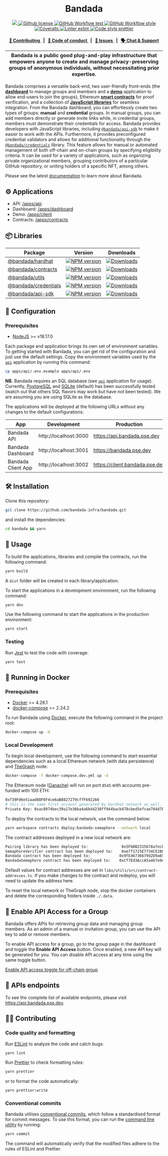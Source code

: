 <p align="center">
    <h1 align="center">
      Bandada
    </h1>
</p>

<p align="center">
    <a href="https://github.com/bandada-infra" target="_blank">
        <img src="https://img.shields.io/badge/project-Bandada-blue.svg?style=flat-square">
    </a>
    <a href="https://github.com/bandada-infra/bandada/blob/main/LICENSE">
        <img alt="Github license" src="https://img.shields.io/github/license/bandada-infra/bandada.svg?style=flat-square">
    </a>
    <a href="https://github.com/bandada-infra/bandada/actions?query=workflow%3Atest">
        <img alt="GitHub Workflow test" src="https://img.shields.io/github/actions/workflow/status/bandada-infra/bandada/test.yml?branch=main&label=test&style=flat-square&logo=github">
    </a>
    <a href="https://github.com/bandada-infra/bandada/actions?query=workflow%3Astyle">
        <img alt="GitHub Workflow style" src="https://img.shields.io/github/actions/workflow/status/bandada-infra/bandada/style.yml?branch=main&label=style&style=flat-square&logo=github">
    </a>
    <a href="https://coveralls.io/github/bandada-infra/bandada">
        <img alt="Coveralls" src="https://img.shields.io/coveralls/github/bandada-infra/bandada?label=coverage (ts)&style=flat-square&logo=coveralls">
    </a>
    <a href="https://eslint.org/">
        <img alt="Linter eslint" src="https://img.shields.io/badge/linter-eslint-8080f2?style=flat-square&logo=eslint">
    </a>
    <a href="https://prettier.io/">
        <img alt="Code style prettier" src="https://img.shields.io/badge/code%20style-prettier-f8bc45?style=flat-square&logo=prettier">
    </a>

</p>

<div align="center">
    <h4>
        <a href="/CONTRIBUTING.md">
            👥 Contributing
        </a>
        <span>&nbsp;&nbsp;|&nbsp;&nbsp;</span>
        <a href="/CODE_OF_CONDUCT.md">
            🤝 Code of conduct
        </a>
        <span>&nbsp;&nbsp;|&nbsp;&nbsp;</span>
        <a href="https://github.com/bandada-infra/bandada/contribute">
            🔎 Issues
        </a>
        <span>&nbsp;&nbsp;|&nbsp;&nbsp;</span>
        <a href="https://discord.gg/sF5CT5rzrR">
            🗣️ Chat &amp; Support
        </a>
    </h4>
</div>

| Bandada is a public good plug-and-play infrastructure that empowers anyone to create and manage privacy-preserving groups of anonymous individuals, without necessitating prior expertise. |
| ------------------------------------------------------------------------------------------------------------------------------------------------------------------------------------------ |

Bandada comprises a versatile back-end, two user-friendly front-ends (the [**dashboard**](/apps/dashboard) to manage groups and members and a [**demo**](/apps/client) application to allow end-users to join the groups), Ethereum [**smart contracts**](/apps/contracts) for proof verification, and a collection of [**JavaScript libraries**](/libs/) for seamless integration. From the Bandada dashboard, you can effortlessly create two types of groups: **manual** and **credential** groups. In manual groups, you can add members directly or generate invite links while, in credential groups, members must demonstrate their credentials for access. Bandada provides developers with JavaScript libraries, including [`@bandada/api-sdk`](/libs/api-sdk/) to make it easier to work with the APIs. Furthermore, it provides preconfigured credential validators and allows for additional functionality through the [`@bandada/credentials`](/libs/credentials/) library. This feature allows for manual or automated management of both off-chain and on-chain groups by specifying eligibility criteria. It can be used for a variety of applications, such as organizing private organizational members, grouping contributors of a particular GitHub repository, or uniting holders of a specific NFT, among others.

Please see the latest [documentation](https://pse-team.notion.site/Bandada-82d0d9d3c6b64b7bb2a09d4c7647c083) to learn more about Bandada.

## ⚙️ Applications

-   API: [/apps/api](/apps/api)
-   Dashboard: [/apps/dashboard](/apps/dashboard)
-   Demo: [/apps/client](/apps/client)
-   Contracts: [/apps/contracts](/apps/contracts)

## 📦 Libraries

<table>
    <th>Package</th>
    <th>Version</th>
    <th>Downloads</th>
    <tbody>
        <tr>
            <td>
                <a href="/libs/hardhat">
                    @bandada/hardhat
                </a>
            </td>
            <td>
                <!-- NPM version -->
                <a href="https://npmjs.org/package/@bandada/hardhat">
                    <img src="https://img.shields.io/npm/v/@bandada/hardhat.svg?style=flat-square" alt="NPM version" />
                </a>
            </td>
            <td>
                <!-- Downloads -->
                <a href="https://npmjs.org/package/@bandada/hardhat">
                    <img src="https://img.shields.io/npm/dm/@bandada/hardhat.svg?style=flat-square" alt="Downloads" />
                </a>
            </td>
        </tr>
        <tr>
            <td>
                <a href="/apps/contracts/contracts">
                    @bandada/contracts
                </a>
            </td>
            <td>
                <!-- NPM version -->
                <a href="https://npmjs.org/package/@bandada/contracts">
                    <img src="https://img.shields.io/npm/v/@bandada/contracts.svg?style=flat-square" alt="NPM version" />
                </a>
            </td>
            <td>
                <!-- Downloads -->
                <a href="https://npmjs.org/package/@bandada/contracts">
                    <img src="https://img.shields.io/npm/dm/@bandada/contracts.svg?style=flat-square" alt="Downloads" />
                </a>
            </td>
        </tr>
        <tr>
            <td>
                <a href="/libs/utils">
                    @bandada/utils
                </a>
            </td>
            <td>
                <!-- NPM version -->
                <a href="https://npmjs.org/package/@bandada/utils">
                    <img src="https://img.shields.io/npm/v/@bandada/utils.svg?style=flat-square" alt="NPM version" />
                </a>
            </td>
            <td>
                <!-- Downloads -->
                <a href="https://npmjs.org/package/@bandada/utils">
                    <img src="https://img.shields.io/npm/dm/@bandada/utils.svg?style=flat-square" alt="Downloads" />
                </a>
            </td>
        </tr>
        <tr>
            <td>
                <a href="/libs/credentials">
                    @bandada/credentials
                </a>
            </td>
            <td>
                <!-- NPM version -->
                <a href="https://npmjs.org/package/@bandada/credentials">
                    <img src="https://img.shields.io/npm/v/@bandada/credentials.svg?style=flat-square" alt="NPM version" />
                </a>
            </td>
            <td>
                <!-- Downloads -->
                <a href="https://npmjs.org/package/@bandada/credentials">
                    <img src="https://img.shields.io/npm/dm/@bandada/credentials.svg?style=flat-square" alt="Downloads" />
                </a>
            </td>
        </tr>
        <tr>
            <td>
                <a href="/libs/api-sdk">
                    @bandada/api-sdk
                </a>
            </td>
            <td>
                <!-- NPM version -->
                <a href="https://npmjs.org/package/@bandada/api-sdk">
                    <img src="https://img.shields.io/npm/v/@bandada/api-sdk.svg?style=flat-square" alt="NPM version" />
                </a>
            </td>
            <td>
                <!-- Downloads -->
                <a href="https://npmjs.org/package/@bandada/api-sdk">
                    <img src="https://img.shields.io/npm/dm/@bandada/api-sdk.svg?style=flat-square" alt="Downloads" />
                </a>
            </td>
        </tr>
    <tbody>
</table>

## 🔧 Configuration

### Prerequisites

-   [NodeJS](https://nodejs.org/en) >= v18.17.0

Each package and application brings its own set of environment variables. To getting started with Bandada, you can get rid of the configuration and just use the default settings. Copy the environment variables used by the [`api`](/apps/api/) application by running this command:

```bash
cp apps/api/.env.example apps/api/.env
```

**NB.** Bandada requires an SQL database (see [`api`](/apps/api/) application for usage). Currently, [PostgreSQL](https://www.postgresql.org/) and [SQLite](https://www.sqlite.org/index.html) (default) has been successfully tested (watch out that others SQL flavors may work but have not been tested). We are assuming you are using SQLite as the database.

The applications will be deployed at the following URLs without any changes to the default configurations:

| App                | Development           | Production                     | Staging                                |
| ------------------ | --------------------- | ------------------------------ | -------------------------------------- |
| Bandada API        | http://localhost:3000 | https://api.bandada.pse.dev    | https://api-staging.bandada.pse.dev    |
| Bandada Dashboard  | http://localhost:3001 | https://bandada.pse.dev        | https://staging.bandada.pse.dev        |
| Bandada Client App | http://localhost:3002 | https://client.bandada.pse.dev | https://client-staging.bandada.pse.dev |

## 🛠 Installation

Clone this repository:

```bash
git clone https://github.com/bandada-infra/bandada.git
```

and install the dependencies:

```bash
cd bandada && yarn
```

## 📜 Usage

To build the applications, libraries and compile the contracts, run the following command:

```bash
yarn build
```

A `dist` folder will be created in each library/application.

To start the applications in a development environment, run the following command:

```bash
yarn dev
```

Use the following command to start the applications in the production environment:

```bash
yarn start
```

### Testing

Run [Jest](https://jestjs.io/) to test the code with coverage:

```bash
yarn test
```

## 🐳 Running in Docker

### Prerequisites

-   [Docker](https://www.docker.com/) >= 4.26.1
-   [docker-compose](https://docs.docker.com/compose/) >= 2.24.2

To run Bandada using [Docker](https://www.docker.com/), execute the following command in the project root:

```sh
docker-compose up -d
```

### Local Development

To begin local development, use the following command to start essential dependencies such as a local Ethereum network (with data persistence) and [TheGraph](https://thegraph.com/) node:

```sh
docker-compose -f docker-compose.dev.yml up -d
```

The Ethereum node ([Ganache](https://trufflesuite.com/ganache/)) will run on port `8545` with accounts pre-funded with 100 ETH:

```sh
0xf39Fd6e51aad88F6F4ce6aB8827279cffFb92266
# this is the same first account generated by Hardhat network as well.
Private Key: 0xac0974bec39a17e36ba4a6b4d238ff944bacb478cbed5efcae784d7bf4f2ff80
```

To deploy the contracts to the local network, use the command below:

```sh
yarn workspace contracts deploy:bandada-semaphore --network local
```

The contract addresses deployed in a new local network are:

```sh
Pairing library has been deployed to:               0x5FbDB2315678afecb367f032d93F642f64180aa3
SemaphoreVerifier contract has been deployed to:    0xe7f1725E7734CE288F8367e1Bb143E90bb3F0512
Bandada contract has been deployed to:             0x9fE46736679d2D9a65F0992F2272dE9f3c7fa6e0
BandadaSemaphore contract has been deployed to:    0xCf7Ed3AccA5a467e9e704C703E8D87F634fB0Fc9
```

Default values for contract addresses are set in `libs/utils/src/contract-addresses.ts`. If you make changes to the contract and redeploy, you will need to update the address here.

To reset the local network or TheGraph node, stop the docker containers and delete the corresponding folders inside `./.data`.

## 📡 Enable API Access for a Group

Bandada offers APIs for retrieving group data and managing group members. As an admin of a manual or invitation group, you can use the API key to add or remove members.

To enable API access for a group, go to the group page in the dashboard and toggle the **Enable API Access** button. Once enabled, a new API key will be generated for you. You can disable API access at any time using the same toggle button.

[Enable API access toggle for off-chain group](https://github.com/bandada-infra/bandada/assets/20580910/e7106f24-39c8-422d-97a5-11756200ae03)

## 🔌 APIs endpoints

To see the complete list of available endpoints, please visit https://api.bandada.pse.dev.

## 👨‍💻 Contributing

### Code quality and formatting

Run [ESLint](https://eslint.org/) to analyze the code and catch bugs:

```bash
yarn lint
```

Run [Prettier](https://prettier.io/) to check formatting rules:

```bash
yarn prettier
```

or to format the code automatically:

```bash
yarn prettier:write
```

### Conventional commits

Bandada utilises [conventional commits](https://www.conventionalcommits.org/en/v1.0.0/), which follow a standardised format for commit messages. To use this format, you can run the [command line utility](https://github.com/commitizen/cz-cli) by running:

```bash
yarn commit
```

The command will automatically verify that the modified files adhere to the rules of ESLint and Prettier.
